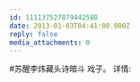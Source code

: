```yaml
---
id: 111137527879442588
date: 2013-01-03T04:41:00.000Z
reply: false
media_attachments: 0
---
```


#苏醒李炜藏头诗暗斗 戏子。 详情: ​​​​

